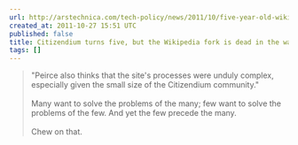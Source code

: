 ```yaml
---
url: http://arstechnica.com/tech-policy/news/2011/10/five-year-old-wikipedia-fork-is-dead-in-the-water.ars
created_at: 2011-10-27 15:51 UTC
published: false
title: Citizendium turns five, but the Wikipedia fork is dead in the water
tags: []
---
```


> "Peirce also thinks that the site's processes were unduly complex, especially given the small size of the Citizendium community."<br><br>Many want to solve the problems of the many; few want to solve the problems of the few. And yet the few precede the many.<br><br>Chew on that.
